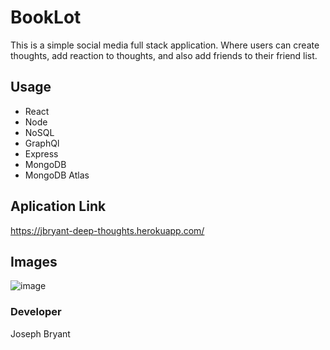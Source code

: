 # BookLot

This is a simple social media full stack application. Where users can create thoughts, add reaction to thoughts, and also add friends to their friend list.


## Usage

* React
* Node
* NoSQL
* GraphQl
* Express
* MongoDB
* MongoDB Atlas

## Aplication Link

https://jbryant-deep-thoughts.herokuapp.com/
  
## Images

![image](https://user-images.githubusercontent.com/78622927/127748424-869fcfa8-995a-4b41-bb81-b7d2d09b094d.png)




### Developer

Joseph Bryant
